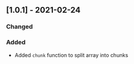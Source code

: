 ## [1.0.1] - 2021-02-24

### Changed

### Added

-   Added `chunk` function to split array into chunks
